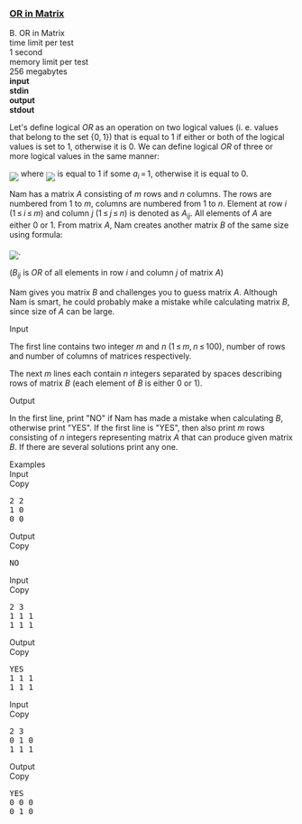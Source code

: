 <h3><a href="https://codeforces.com/contest/486/problem/B" target="_blank" rel="noopener noreferrer">OR in Matrix</a></h3>

<div class="header"><div class="title">B. OR in Matrix</div><div class="time-limit"><div class="property-title">time limit per test</div>1 second</div><div class="memory-limit"><div class="property-title">memory limit per test</div>256 megabytes</div><div class="input-file input-standard" style="font-weight: bold"><div class="property-title">input</div>stdin</div><div class="output-file output-standard" style="font-weight: bold"><div class="property-title">output</div>stdout</div></div><div><p>Let's define logical <span class="tex-span"><i>OR</i></span> as an operation on two logical values (i. e. values that belong to the set <span class="tex-span">{0, 1}</span>) that is equal to <span class="tex-span">1</span> if either or both of the logical values is set to <span class="tex-span">1</span>, otherwise it is <span class="tex-span">0</span>. We can define logical <span class="tex-span"><i>OR</i></span> of three or more logical values in the same manner:</p><p><img align="middle" class="tex-formula" src="https://espresso.codeforces.com/661f67f4b56b351d145dce2e9a87cd7c5f6a4d64.png" style="max-width: 100.0%;max-height: 100.0%;"> where <img align="middle" class="tex-formula" src="https://espresso.codeforces.com/7bcdd7440cc300269a3395fa037d5af6351c3221.png" style="max-width: 100.0%;max-height: 100.0%;"> is equal to <span class="tex-span">1</span> if some <span class="tex-span"><i>a</i><sub class="lower-index"><i>i</i></sub> = 1</span>, otherwise it is equal to <span class="tex-span">0</span>.</p><p>Nam has a matrix <span class="tex-span"><i>A</i></span> consisting of <span class="tex-span"><i>m</i></span> rows and <span class="tex-span"><i>n</i></span> columns. The rows are numbered from <span class="tex-span">1</span> to <span class="tex-span"><i>m</i></span>, columns are numbered from <span class="tex-span">1</span> to <span class="tex-span"><i>n</i></span>. Element at row <span class="tex-span"><i>i</i></span> (<span class="tex-span">1 ≤ <i>i</i> ≤ <i>m</i></span>) and column <span class="tex-span"><i>j</i></span> (<span class="tex-span">1 ≤ <i>j</i> ≤ <i>n</i></span>) is denoted as <span class="tex-span"><i>A</i><sub class="lower-index"><i>ij</i></sub></span>. All elements of <span class="tex-span"><i>A</i></span> are either 0 or 1. From matrix <span class="tex-span"><i>A</i></span>, Nam creates another matrix <span class="tex-span"><i>B</i></span> of the same size using formula:</p><p><img align="middle" class="tex-formula" src="https://espresso.codeforces.com/4332dfa4828fa3b9679abe53387834c43c801689.png" style="max-width: 100.0%;max-height: 100.0%;">.</p><p>(<span class="tex-span"><i>B</i><sub class="lower-index"><i>ij</i></sub></span> is <span class="tex-span"><i>OR</i></span> of all elements in row <span class="tex-span"><i>i</i></span> and column <span class="tex-span"><i>j</i></span> of matrix <span class="tex-span"><i>A</i></span>)</p><p>Nam gives you matrix <span class="tex-span"><i>B</i></span> and challenges you to guess matrix <span class="tex-span"><i>A</i></span>. Although Nam is smart, he could probably make a mistake while calculating matrix <span class="tex-span"><i>B</i></span>, since size of <span class="tex-span"><i>A</i></span> can be large.</p></div><div class="input-specification"><div class="section-title">Input</div><p>The first line contains two integer <span class="tex-span"><i>m</i></span> and <span class="tex-span"><i>n</i></span> (<span class="tex-span">1 ≤ <i>m</i>, <i>n</i> ≤ 100</span>), number of rows and number of columns of matrices respectively.</p><p>The next <span class="tex-span"><i>m</i></span> lines each contain <span class="tex-span"><i>n</i></span> integers separated by spaces describing rows of matrix <span class="tex-span"><i>B</i></span> (each element of <span class="tex-span"><i>B</i></span> is either <span class="tex-span">0</span> or <span class="tex-span">1</span>).</p></div><div class="output-specification"><div class="section-title">Output</div><p>In the first line, print "<span class="tex-font-style-tt">NO</span>" if Nam has made a mistake when calculating <span class="tex-span"><i>B</i></span>, otherwise print "<span class="tex-font-style-tt">YES</span>". If the first line is "<span class="tex-font-style-tt">YES</span>", then also print <span class="tex-span"><i>m</i></span> rows consisting of <span class="tex-span"><i>n</i></span> integers representing matrix <span class="tex-span"><i>A</i></span> that can produce given matrix <span class="tex-span"><i>B</i></span>. If there are several solutions print any one.</p></div><div class="sample-tests"><div class="section-title">Examples</div><div class="sample-test"><div class="input"><div class="title">Input<div title="Copy" data-clipboard-target="#id0022286441953943115" id="id003261369438197711" class="input-output-copier">Copy</div></div><pre id="id0022286441953943115">2 2<br>1 0<br>0 0<br></pre></div><div class="output"><div class="title">Output<div title="Copy" data-clipboard-target="#id006598474693526544" id="id007094214325965071" class="input-output-copier">Copy</div></div><pre id="id006598474693526544">NO<br></pre></div><div class="input"><div class="title">Input<div title="Copy" data-clipboard-target="#id00020451914655948644" id="id0026632403794318604" class="input-output-copier">Copy</div></div><pre id="id00020451914655948644">2 3<br>1 1 1<br>1 1 1<br></pre></div><div class="output"><div class="title">Output<div title="Copy" data-clipboard-target="#id0025468504435175454" id="id009783734080418365" class="input-output-copier">Copy</div></div><pre id="id0025468504435175454">YES<br>1 1 1<br>1 1 1<br></pre></div><div class="input"><div class="title">Input<div title="Copy" data-clipboard-target="#id009342106973883004" id="id004195258013073956" class="input-output-copier">Copy</div></div><pre id="id009342106973883004">2 3<br>0 1 0<br>1 1 1<br></pre></div><div class="output"><div class="title">Output<div title="Copy" data-clipboard-target="#id007862459779886204" id="id008527032697674294" class="input-output-copier">Copy</div></div><pre id="id007862459779886204">YES<br>0 0 0<br>0 1 0<br></pre></div></div></div>